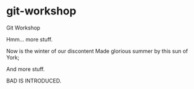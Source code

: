 git-workshop
============

Git Workshop

Hmm... more stuff.

Now is the winter of our discontent
Made glorious summer by this sun of York;

And more stuff.




BAD IS INTRODUCED.